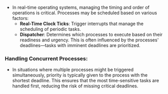 
- In real-time operating systems, managing the timing and order of operations is critical. Processes may be scheduled based on various factors:
  - **Real-Time Clock Ticks**: Trigger interrupts that manage the scheduling of periodic tasks.
  - **Dispatcher**: Determines which processes to execute based on their readiness and urgency. This is often influenced by the processes' deadlines—tasks with imminent deadlines are prioritized.

### Handling Concurrent Processes:
- In situations where multiple processes might be triggered simultaneously, priority is typically given to the process with the shortest deadline. This ensures that the most time-sensitive tasks are handled first, reducing the risk of missing critical deadlines.
